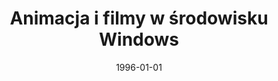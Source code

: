 ---
# Documentation: https://wowchemy.com/docs/managing-content/

title: Animacja i filmy w środowisku Windows
subtitle: ''
summary: ''
authors:
- piasecki
- Ernest Rychlikowski
tags: []
categories: []
date: '1996-01-01'
lastmod: 2022-10-07T05:08:29Z
featured: false
draft: false

# Featured image
# To use, add an image named `featured.jpg/png` to your page's folder.
# Focal points: Smart, Center, TopLeft, Top, TopRight, Left, Right, BottomLeft, Bottom, BottomRight.
image:
  caption: ''
  focal_point: ''
  preview_only: false

# Projects (optional).
#   Associate this post with one or more of your projects.
#   Simply enter your project's folder or file name without extension.
#   E.g. `projects = ["internal-project"]` references `content/project/deep-learning/index.md`.
#   Otherwise, set `projects = []`.
projects: []
publishDate: '2022-10-07T05:08:28.668039Z'
publication_types:
- '4'
abstract: ''
publication: ''
---